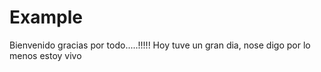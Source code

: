 # Example

Bienvenido gracias por todo.....!!!!!
Hoy tuve un gran dia, nose digo por lo menos estoy vivo

